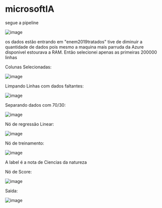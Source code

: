 # microsoftIA

segue a pipeline

![image](https://user-images.githubusercontent.com/54596819/124047568-e0ade700-d9ea-11eb-89ea-69df4cda0706.png)

os dados estão entrando em "enem2019tratados"
tive de diminuir a quantidade de dados pois mesmo a maquina mais parruda da Azure disponivel estourava a RAM. Então selecionei apenas as primeiras 200000 linhas


Colunas Selecionadas:

![image](https://user-images.githubusercontent.com/54596819/124048339-7dbd4f80-d9ec-11eb-891b-a75b83fa02bd.png)

Limpando Linhas com dados faltantes:

![image](https://user-images.githubusercontent.com/54596819/124048380-9af21e00-d9ec-11eb-9886-60671f9bcc38.png)

Separando dados com 70/30:

![image](https://user-images.githubusercontent.com/54596819/124048398-a9403a00-d9ec-11eb-8bde-c72aec38adee.png)

Nó de regressão Linear:

![image](https://user-images.githubusercontent.com/54596819/124048444-beb56400-d9ec-11eb-9be3-1916235c00b7.png)

Nó de treinamento:

![image](https://user-images.githubusercontent.com/54596819/124048474-cd038000-d9ec-11eb-90fd-0eb8c5894a30.png)

A label é a nota de Ciencias da natureza

Nó de Score:

![image](https://user-images.githubusercontent.com/54596819/124048521-e3a9d700-d9ec-11eb-8de1-64957eb24d5e.png)

Saida:

![image](https://user-images.githubusercontent.com/54596819/124050846-b875b680-d9f1-11eb-9428-3420f6fb8c39.png)


